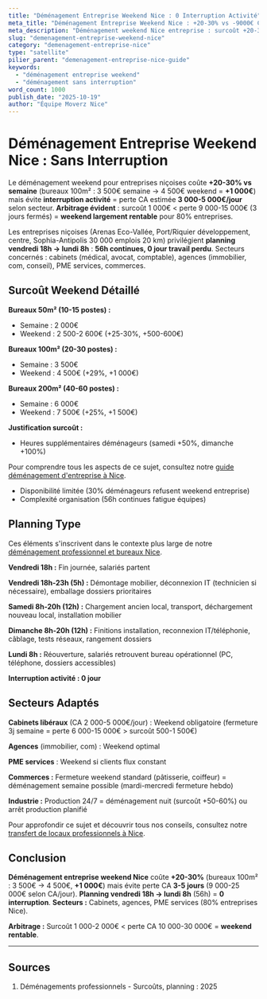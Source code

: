 ```yaml
---
title: "Déménagement Entreprise Weekend Nice : 0 Interruption Activité"
meta_title: "Déménagement Entreprise Weekend Nice : +20-30% vs -9000€ CA"
meta_description: "Déménagement weekend Nice entreprise : surcoût +20-30% (bureaux 100m² 3500€ → 4500€ +1000€) vs perte CA 3-5j semaine 9000€. Planning. Guide."
slug: "demenagement-entreprise-weekend-nice"
category: "demenagement-entreprise-nice"
type: "satellite"
pilier_parent: "demenagement-entreprise-nice-guide"
keywords:
  - "déménagement entreprise weekend"
  - "déménagement sans interruption"
word_count: 1000
publish_date: "2025-10-19"
author: "Équipe Moverz Nice"
---
```


# Déménagement Entreprise Weekend Nice : Sans Interruption

Le déménagement weekend pour entreprises niçoises coûte **+20-30% vs semaine** (bureaux 100m² : 3 500€ semaine → 4 500€ weekend = **+1 000€**) mais évite **interruption activité** = perte CA estimée **3 000-5 000€/jour** selon secteur. **Arbitrage évident** : surcoût 1 000€ < perte 9 000-15 000€ (3 jours fermés) = **weekend largement rentable** pour 80% entreprises.

Les entreprises niçoises (Arenas Eco-Vallée, Port/Riquier développement, centre, Sophia-Antipolis 30 000 emplois 20 km) privilégient **planning vendredi 18h → lundi 8h** : **56h continues, 0 jour travail perdu**. Secteurs concernés : cabinets (médical, avocat, comptable), agences (immobilier, com, conseil), PME services, commerces.

## Surcoût Weekend Détaillé

**Bureaux 50m² (10-15 postes) :**
- Semaine : 2 000€
- Weekend : 2 500-2 600€ (+25-30%, +500-600€)

**Bureaux 100m² (20-30 postes) :**
- Semaine : 3 500€
- Weekend : 4 500€ (+29%, +1 000€)

**Bureaux 200m² (40-60 postes) :**
- Semaine : 6 000€
- Weekend : 7 500€ (+25%, +1 500€)

**Justification surcoût :**
- Heures supplémentaires déménageurs (samedi +50%, dimanche +100%)

Pour comprendre tous les aspects de ce sujet, consultez notre [guide déménagement d'entreprise à Nice](/blog/demenagement-entreprise/demenagement-entreprise-nice-guide).

- Disponibilité limitée (30% déménageurs refusent weekend entreprise)
- Complexité organisation (56h continues fatigue équipes)

## Planning Type


Ces éléments s'inscrivent dans le contexte plus large de notre [déménagement professionnel et bureaux Nice](/blog/demenagement-entreprise/demenagement-entreprise-nice-guide).

**Vendredi 18h :** Fin journée, salariés partent

**Vendredi 18h-23h (5h) :** Démontage mobilier, déconnexion IT (technicien si nécessaire), emballage dossiers prioritaires

**Samedi 8h-20h (12h) :** Chargement ancien local, transport, déchargement nouveau local, installation mobilier

**Dimanche 8h-20h (12h) :** Finitions installation, reconnexion IT/téléphonie, câblage, tests réseaux, rangement dossiers

**Lundi 8h :** Réouverture, salariés retrouvent bureau opérationnel (PC, téléphone, dossiers accessibles)

**Interruption activité : 0 jour**

## Secteurs Adaptés

**Cabinets libéraux** (CA 2 000-5 000€/jour) : Weekend obligatoire (fermeture 3j semaine = perte 6 000-15 000€ > surcoût 500-1 500€)

**Agences** (immobilier, com) : Weekend optimal

**PME services** : Weekend si clients flux constant

**Commerces :** Fermeture weekend standard (pâtisserie, coiffeur) = déménagement semaine possible (mardi-mercredi fermeture hebdo)

**Industrie :** Production 24/7 = déménagement nuit (surcoût +50-60%) ou arrêt production planifié


Pour approfondir ce sujet et découvrir tous nos conseils, consultez notre [transfert de locaux professionnels à Nice](/blog/demenagement-entreprise/demenagement-entreprise-nice-guide).

## Conclusion

**Déménagement entreprise weekend Nice** coûte **+20-30%** (bureaux 100m² : 3 500€ → 4 500€, **+1 000€**) mais évite perte CA **3-5 jours** (9 000-25 000€ selon CA/jour). **Planning vendredi 18h → lundi 8h** (56h) = **0 interruption**. **Secteurs :** Cabinets, agences, PME services (80% entreprises Nice).

**Arbitrage :** Surcoût 1 000-2 000€ < perte CA 10 000-30 000€ = **weekend rentable**.

---

## Sources

1. Déménagements professionnels - Surcoûts, planning : 2025


